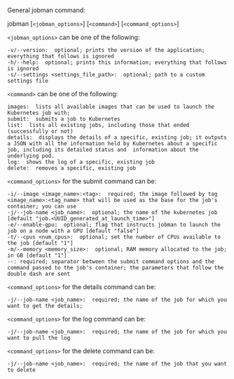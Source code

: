 General jobman command:

jobman [`<jobman_options>`] [`<command>`] [`<command_options>`]

`<jobman_options>` can be one of the following:

    -v/--version:  optional; prints the version of the application; everything that follows is ignored
    -h/--help:  optional; prints this information; everything that follows is ignored
    -s/--settings <settings_file_path>:  optional; path to a custom settings file

`<command>` can be one of the following:

    images:  lists all available images that can be used to launch the Kubernetes job with;
    submit:  submits a job to Kubernetes
    list:  lists all existing jobs, including those that ended (successfully or not)
    details:  displays the details of a specific, existing job; it outputs a JSON with all the information held by Kubernetes about a specific job, including its detailed status and  information about the underlying pod.
    log:  shows the log of a specific, existing job
    delete:  removes a specific, existing job

`<command_options>` for the submit command can be:

    -i/--image <image_name>:<tag>:  required; the image followed by tag <image_name>:<tag_name> that will be used as the base for the job's container; you can use 
    -j/--job-name <job_name>:  optional; the name of the kubernetes job [default "job.<UUID_generated_at_launch_time>"]
    -e/--enable-gpu:  optional; flag that instructs jobman to launch the job on a node with a GPU [default "false"]
    -t/--cpus <num_cpus>:  optional; set the number of CPUs available to the job [default "1"]
    -m/--memory <memory_size>:  optional; RAM memory allocated to the job; in GB [default "1"]
    --: required; separator between the submit command options and the command passed to the job's container; the parameters that follow the double dash are sent

`<command_options>` for the details command can be:

    -j/--job-name <job_name>:  required; the name of the job for which you want to get the details; 
    
`<command_options>` for the log command can be:

    -j/--job-name <job_name>:  required; the name of the job for which you want to pull the log

`<command_options>` for the delete command can be:

    -j/--job-name <job_name>:  required; the name of the job that you want to delete